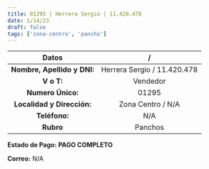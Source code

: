 ```yaml
---
title: 01295 | Herrera Sergio | 11.420.478
date: 1/14/23
draft: false
tags: ['zona-centro', 'pancho']
---
```


|          **Datos**          |              /              |
|:---------------------------:|:---------------------------:|
| **Nombre, Apellido y DNI:** | Herrera Sergio / 11.420.478 |
|          **V o T:**         |           Vendedor          |
|      **Numero Único:**      |            01295            |
|  **Localidad y Dirección:** |      Zona Centro / N/A      |
|        **Teléfono:**        |             N/A             |
|          **Rubro**          |           Panchos           |

**Estado de Pago:** **PAGO COMPLETO**

**Correo:** N/A
